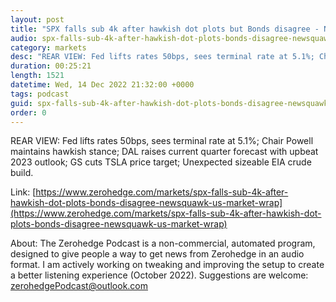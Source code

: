 ```yaml
---
layout: post
title: "SPX falls sub 4k after hawkish dot plots but Bonds disagree - Newsquawk US Market Wrap"
audio: spx-falls-sub-4k-after-hawkish-dot-plots-bonds-disagree-newsquawk-us-market-wrap-0
category: markets
desc: "REAR VIEW: Fed lifts rates 50bps, sees terminal rate at 5.1%; Chair Powell maintains hawkish stance; DAL raises current quarter forecast with upbeat 2023 outlook; GS cuts TSLA price target; Unexpected sizeable EIA crude build."
duration: 00:25:21
length: 1521
datetime: Wed, 14 Dec 2022 21:32:00 +0000
tags: podcast
guid: spx-falls-sub-4k-after-hawkish-dot-plots-bonds-disagree-newsquawk-us-market-wrap-0
order: 0
---
```

REAR VIEW: Fed lifts rates 50bps, sees terminal rate at 5.1%; Chair Powell maintains hawkish stance; DAL raises current quarter forecast with upbeat 2023 outlook; GS cuts TSLA price target; Unexpected sizeable EIA crude build.

Link: [https://www.zerohedge.com/markets/spx-falls-sub-4k-after-hawkish-dot-plots-bonds-disagree-newsquawk-us-market-wrap](https://www.zerohedge.com/markets/spx-falls-sub-4k-after-hawkish-dot-plots-bonds-disagree-newsquawk-us-market-wrap)

About: The Zerohedge Podcast is a non-commercial, automated program, designed to give people a way to get news from Zerohedge in an audio format.  I am actively working on tweaking and improving the setup to create a better listening experience (October 2022).  Suggestions are welcome: [zerohedgePodcast@outlook.com](mailto:zerohedgePodcast@outlook.com)